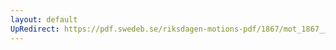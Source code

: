 ```yaml
---
layout: default
UpRedirect: https://pdf.swedeb.se/riksdagen-motions-pdf/1867/mot_1867__ak__00257/mot_1867__ak__00257_001.pdf
---
```

